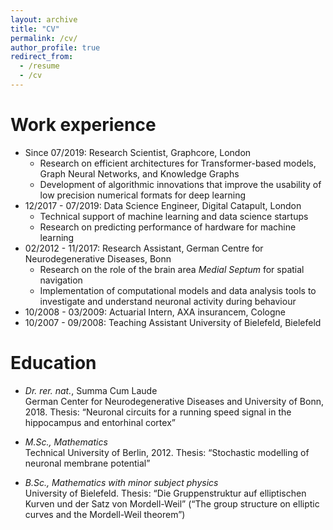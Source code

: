 ```yaml
---
layout: archive
title: "CV"
permalink: /cv/
author_profile: true
redirect_from:
  - /resume
  - /cv
---
```

Work experience
======
* Since 07/2019: Research Scientist, Graphcore, London
  * Research on efficient architectures for Transformer-based models, Graph Neural Networks, and Knowledge Graphs
  * Development of algorithmic innovations that improve the usability of low precision numerical formats for deep learning
* 12/2017 - 07/2019: Data Science Engineer, Digital Catapult, London
  * Technical support of machine learning and data science startups 
  * Research on predicting performance of hardware for machine learning
* 02/2012 - 11/2017: Research Assistant, German Centre for Neurodegenerative Diseases, Bonn
  * Research on the role of the brain area *Medial Septum* for spatial navigation
  * Implementation of computational models and data analysis tools to investigate and understand neuronal activity during behaviour
* 10/2008 - 03/2009: Actuarial Intern, AXA insurancem, Cologne
* 10/2007 - 09/2008: Teaching Assistant University of Bielefeld, Bielefeld

Education
======
* *Dr. rer. nat.*, Summa Cum Laude <br> 
German Center for Neurodegenerative Diseases and University of Bonn, 2018. Thesis: “Neuronal circuits for a running speed signal in the hippocampus and entorhinal cortex”


* *M.Sc., Mathematics* <br>
Technical University of Berlin, 2012. Thesis: “Stochastic modelling of neuronal membrane potential”

* *B.Sc., Mathematics with minor subject physics* <br>
University of Bielefeld. Thesis: “Die Gruppenstruktur auf elliptischen Kurven und der Satz von Mordell-Weil” (“The group structure on elliptic curves and the Mordell-Weil theorem”)